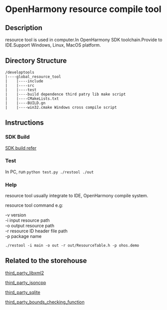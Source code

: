 # OpenHarmony resource compile tool  

## Description
resource tool is used in computer.In OpenHarmony SDK toolchain.Provide to IDE.Support Windows, Linux, MacOS platform.

## Directory Structure

```
/developtools   
|----global_resource_tool
|    |----include  
|    |----src  
|    |----test
|    |----build dependence third patry lib make script  
|    |----CMakeLists.txt  
|    |----BUILD.gn  
|    |----win32.cmake Windows cross compile script
```

## Instructions

### SDK Build

[SDK build refer](https://gitee.com/openharmony/build/blob/master/README_zh.md)

### Test

In PC, run `python test.py ./restool ./out`  

### Help

resource tool usually integrate to IDE, OpenHarmony compile system.

resource tool command e.g:  

-v version  
-i input resource path  
-o output resource path  
-r resource ID header file path  
-p package name  

`./restool -i main -o out -r out/ResourceTable.h -p ohos.demo`  

##  Related to the storehouse

[third_party_libxml2](https://gitee.com/openharmony/third_party_libxml2/README.md)

[third_party_jsoncpp](https://gitee.com/openharmony/third_party_jsoncpp/README.md)

[third_party_sqlite](https://gitee.com/openharmony/third_party_sqlite/README.md)

[third_party_bounds_checking_function](https://gitee.com/openharmony/third_party_bounds_checking_function/README.md)


